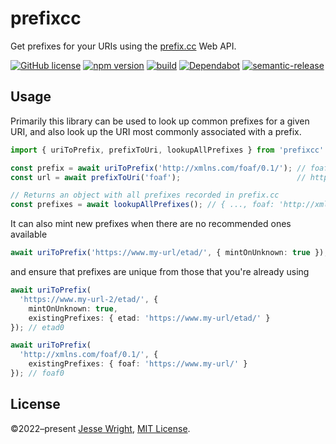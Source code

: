 #  prefixcc

Get prefixes for your URIs using the [prefix.cc](http://prefix.cc/) Web API.

[![GitHub license](https://img.shields.io/github/license/jeswr/prefixcc.js.svg)](https://github.com/jeswr/prefixcc.js/blob/master/LICENSE)
[![npm version](https://img.shields.io/npm/v/@jeswr/prefixcc.svg)](https://www.npmjs.com/package/@jeswr/prefixcc)
[![build](https://img.shields.io/github/workflow/status/jeswr/prefixcc.js/Node.js%20CI)](https://github.com/jeswr/prefixcc.js/tree/main/)
[![Dependabot](https://badgen.net/badge/Dependabot/enabled/green?icon=dependabot)](https://dependabot.com/)
[![semantic-release](https://img.shields.io/badge/%20%20%F0%9F%93%A6%F0%9F%9A%80-semantic--release-e10079.svg)](https://github.com/semantic-release/semantic-release)

## Usage

Primarily this library can be used to look up common prefixes for a given URI, and also look up the URI most commonly associated with a prefix.

```ts
import { uriToPrefix, prefixToUri, lookupAllPrefixes } from 'prefixcc'

const prefix = await uriToPrefix('http://xmlns.com/foaf/0.1/'); // foaf
const url = await prefixToUri('foaf');                          // http://xmlns.com/foaf/0.1/

// Returns an object with all prefixes recorded in prefix.cc
const prefixes = await lookupAllPrefixes(); // { ..., foaf: 'http://xmlns.com/foaf/0.1/', ... }
```

It can also mint new prefixes when there are no recommended ones available

```ts
await uriToPrefix('https://www.my-url/etad/', { mintOnUnknown: true }); // etad
```

and ensure that prefixes are unique from those that you're already using

```ts
await uriToPrefix(
  'https://www.my-url-2/etad/', {
    mintOnUnknown: true,
    existingPrefixes: { etad: 'https://www.my-url/etad/' }
}); // etad0

await uriToPrefix(
  'http://xmlns.com/foaf/0.1/', {
    existingPrefixes: { foaf: 'https://www.my-url/' }
}); // foaf0
```

## License
©2022–present
[Jesse Wright](https://github.com/jeswr),
[MIT License](https://github.com/jeswr/useState/blob/master/LICENSE).
